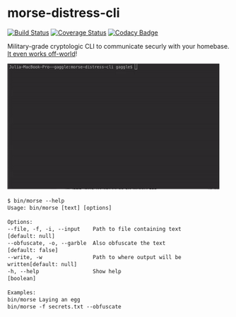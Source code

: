 # morse-distress-cli
[![Build Status](https://travis-ci.org/gaggle/morse-distress-cli.svg?branch=master)](https://travis-ci.org/gaggle/morse-distress-cli)
[![Coverage Status](https://coveralls.io/repos/github/gaggle/morse-distress-cli/badge.svg?branch=master)](https://coveralls.io/github/gaggle/morse-distress-cli?branch=master)
[![Codacy Badge](https://api.codacy.com/project/badge/Grade/18a10146c3024784b8db1ef2ca516321)](https://www.codacy.com/app/gaggle/morse-distress-cli?utm_source=github.com&amp;utm_medium=referral&amp;utm_content=gaggle/morse-distress-cli&amp;utm_campaign=Badge_Grade)

Military-grade cryptologic CLI to communicate securly with your homebase.
[It even works off-world](https://gist.github.com/kmckelvin/41a4a69e397b510274373aa241698561)!

![Example](simple-morse.gif)

```
$ bin/morse --help
Usage: bin/morse [text] [options]

Options:
--file, -f, -i, --input    Path to file containing text        [default: null]
--obfuscate, -o, --garble  Also obfuscate the text            [default: false]
--write, -w                Path to where output will be written[default: null]
-h, --help                 Show help                                 [boolean]

Examples:
bin/morse Laying an egg
bin/morse -f secrets.txt --obfuscate
```
